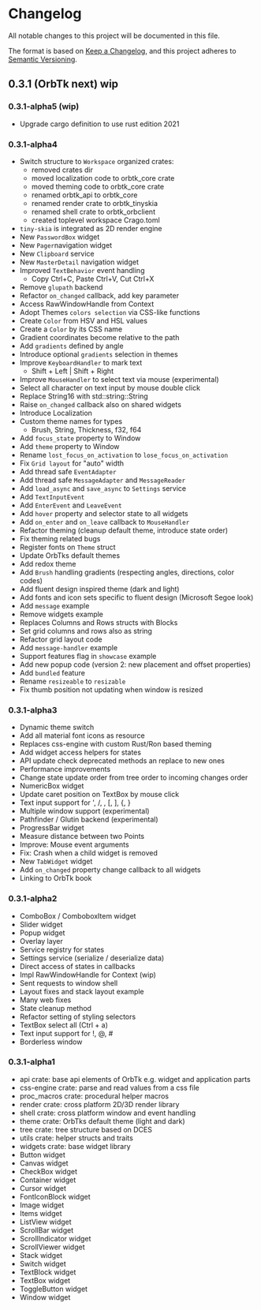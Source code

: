 # Changelog
All notable changes to this project will be documented in this file.

The format is based on [Keep a Changelog](https://keepachangelog.com/en/1.0.0/),
and this project adheres to [Semantic Versioning](https://semver.org/spec/v2.0.0.html).

## 0.3.1 (OrbTk next) wip

### 0.3.1-alpha5 (wip)

* Upgrade cargo definition to use rust edition 2021

### 0.3.1-alpha4

* Switch structure to `Workspace` organized crates:
  - removed crates dir
  - moved localization code to orbtk_core crate
  - moved theming code to orbtk_core crate
  - renamed orbtk_api to orbtk_core
  - renamed render crate to orbtk_tinyskia
  - renamed shell crate to orbtk_orbclient
  - created toplevel workspace Crago.toml
* `tiny-skia` is integrated as 2D render engine
* New `PasswordBox` widget
* New `Pager`navigation widget
* New `Clipboard` service
* New `MasterDetail` navigation widget
* Improved `TextBehavior` event handling
  - Copy Ctrl+C, Paste Ctrl+V, Cut Ctrl+X
* Remove `glupath` backend
* Refactor `on_changed` callback, add key parameter
* Access RawWindowHandle from Context
* Adopt Themes `colors selection` via CSS-like functions
* Create `Color` from HSV and HSL values
* Create a `Color` by its CSS name
* Gradient coordinates become relative to the path
* Add `gradients` defined by angle
* Introduce optional `gradients` selection in themes
* Improve `KeyboardHandler` to mark text
  - Shift + Left | Shift + Right
* Improve `MouseHandler` to select text via mouse (experimental)
* Select all character on text input by mouse double click
* Replace String16 with std::string::String
* Raise `on_changed` callback also on shared widgets
* Introduce Localization
* Custom theme names for types
  - Brush, String, Thickness, f32, f64
* Add `focus_state` property to Window
* Add `theme` property to Window
* Rename `lost_focus_on_activation` to `lose_focus_on_activation`
* Fix `Grid layout` for "auto" width
* Add thread safe `EventAdapter`
* Add thread safe `MessageAdapter` and `MessageReader`
* Add `load_async` and `save_async` to `Settings` service
* Add `TextInputEvent`
* Add `EnterEvent` and `LeaveEvent`
* Add `hover` property and selector state to all widgets
* Add `on_enter` and `on_leave` callback to `MouseHandler`
* Refactor theming (cleanup default theme, introduce state order)
* Fix theming related bugs
* Register fonts on `Theme` struct
* Update OrbTks default themes
* Add redox theme
* Add `Brush` handling gradients (respecting angles, directions, color codes)
* Add fluent design inspired theme (dark and light)
* Add fonts and icon sets specific to fluent design (Microsoft Segoe look)
* Add `message` example
* Remove widgets example
* Replaces Columns and Rows structs with Blocks
* Set grid columns and rows also as string
* Refactor grid layout code
* Add `message-handler` example
* Support features flag in `showcase` example
* Add new popup code (version 2: new placement and offset properties)
* Add `bundled` feature
* Rename `resizeable` to `resizable`
* Fix thumb position not updating when window is resized

### 0.3.1-alpha3

* Dynamic theme switch
* Add all material font icons as resource
* Replaces css-engine with custom Rust/Ron based theming
* Add widget access helpers for states
* API update check deprecated methods an replace to new ones
* Performance improvements
* Change state update order from tree order to incoming changes order
* NumericBox widget
* Update caret position on TextBox by mouse click
* Text input support for ', /, \, [, ], {, }
* Multiple window support (experimental)
* Pathfinder / Glutin backend (experimental)
* ProgressBar widget
* Measure distance between two Points
* Improve: Mouse event arguments
* Fix: Crash when a child widget is removed
* New `TabWidget` widget
* Add `on_changed` property change callback to all widgets
* Linking to OrbTk book

### 0.3.1-alpha2

* ComboBox / ComboboxItem widget
* Slider widget
* Popup widget
* Overlay layer
* Service registry for states
* Settings service (serialize / deserialize data)
* Direct access of states in callbacks
* Impl RawWindowHandle for Context (wip)
* Sent requests to window shell
* Layout fixes and stack layout example
* Many web fixes
* State cleanup method
* Refactor setting of styling selectors
* TextBox select all (Ctrl + a)
* Text input support for !, @, #
* Borderless window

### 0.3.1-alpha1

* api crate: base api elements of OrbTk e.g. widget and application parts
* css-engine crate: parse and read values from a css file
* proc_macros crate: procedural helper macros
* render crate: cross platform 2D/3D render library
* shell crate: cross platform window and event handling
* theme crate: OrbTks default theme (light and dark)
* tree crate: tree structure based on DCES
* utils crate: helper structs and traits
* widgets crate: base widget library
* Button widget
* Canvas widget
* CheckBox widget
* Container widget
* Cursor widget
* FontIconBlock widget
* Image widget
* Items widget
* ListView widget
* ScrollBar widget
* ScrollIndicator widget
* ScrollViewer widget
* Stack widget
* Switch widget
* TextBlock widget
* TextBox widget
* ToggleButton widget
* Window widget
